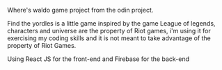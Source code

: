 Where's waldo game project from the odin project. 

Find the yordles is a little game inspired by the game League of legends, characters and universe are the property of Riot games, i'm using it for exercising my coding skills and it is not meant to take advantage of the property of Riot Games. 

Using React JS for the front-end and Firebase for the back-end
